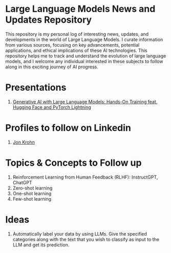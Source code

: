 # Large Language Models News and Updates Repository

This repository is my personal log of interesting news, updates, and developments in the world of Large Language Models. I curate information from various sources, focusing on key 
advancements, potential applications, and ethical implications of these AI technologies. This repository helps me to track and understand the evolution of large language models, 
and I welcome any individual interested in these subjects to follow along in this exciting journey of AI progress.


# Presentations

1. [Generative AI with Large Language Models: Hands-On Training feat. Hugging Face and PyTorch Lightning
](https://www.youtube.com/watch?v=Ku9PM26Cc2c)

# Profiles to follow on Linkedin

1. [Jon Krohn](https://www.linkedin.com/in/jonkrohn/)


# Topics & Concepts to Follow up

1. Reinforcement Learning from Human Feedback (RLHF): InstructGPT, ChatGPT
2. Zero-shot learning
3. One-shot learning
4. Few-shot learning

# Ideas

1. Automatically label your data by using LLMs. Give the specified categories along with the text that you wish to classify as input to the LLM and get its prediction.

